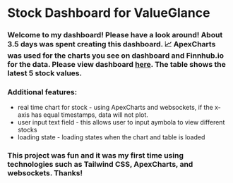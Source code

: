 # Stock Dashboard for ValueGlance

### Welcome to my dashboard! Please have a look around! About 3.5 days was spent creating this dashboard. 📈 ApexCharts was used for the charts you see on dashboard and Finnhub.io for the data. Please view dashboard [here](https://cerulean-bavarois-100eab.netlify.app/). The table shows the latest 5 stock values.

### Additional features: 
* real time chart for stock - using ApexCharts and websockets, if the x-axis has equal timestamps, data will not plot.
* user input text field - this allows user to input aymbola to view different stocks
* loading state - loading states when the chart and table is loaded

### This project was fun and it was my first time using technologies such as Tailwind CSS, ApexCharts, and websockets. Thanks!
